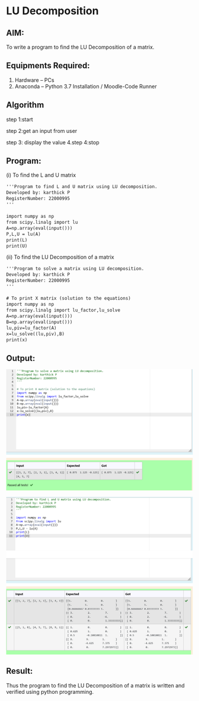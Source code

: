 # LU Decomposition 

## AIM:
To write a program to find the LU Decomposition of a matrix.

## Equipments Required:
1. Hardware – PCs
2. Anaconda – Python 3.7 Installation / Moodle-Code Runner

## Algorithm
step 1:start

step 2:get an input from user

step 3: display the value 4.step 4:stop
 

## Program:
(i) To find the L and U matrix
```
'''Program to find L and U matrix using LU decomposition.
Developed by: karthick P 
RegisterNumber: 22000995
'''

import numpy as np
from scipy.linalg import lu
A=np.array(eval(input()))
P,L,U = lu(A)
print(L)
print(U)
```
(ii) To find the LU Decomposition of a matrix
```
'''Program to solve a matrix using LU decomposition.
Developed by: karthick P
RegisterNumber: 22000995
'''

# To print X matrix (solution to the equations)
import numpy as np
from scipy.linalg import lu_factor,lu_solve
A=np.array(eval(input()))
B=np.array(eval(input()))
lu,piv=lu_factor(A)
x=lu_solve((lu,piv),B)
print(x)
```

## Output:
![lu decomposition](./lu1.png)

![lu decomposition](./lu2.png)


## Result:
Thus the program to find the LU Decomposition of a matrix is written and verified using python programming.


